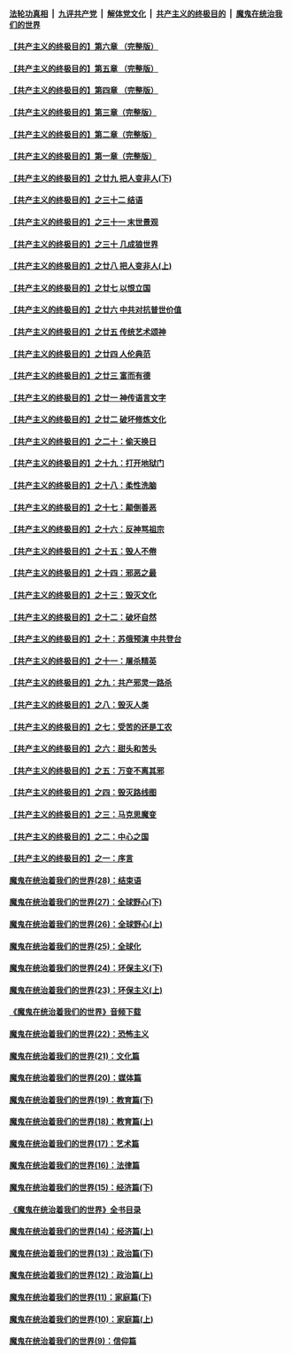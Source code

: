 

####  [法轮功真相](../../../../basic/blob/master/README.md?t=05072301) &nbsp;|&nbsp; [九评共产党](../../../../9ping.md/blob/master/README.md?t=05072301) &nbsp;|&nbsp; [解体党文化](../../../../jtdwh.md/blob/master/README.md?t=05072301)  &nbsp;|&nbsp; [共产主义的终极目的](../../../../gczydzjmd.md/blob/master/README.md?t=05072301) &nbsp;|&nbsp; [魔鬼在统治我们的世界](../../../../mgztzwmdsj.md/blob/master/README.md?t=05072301) 

#### [【共产主义的终极目的】第六章 （完整版）](../pages/nsc422/n11428913.md?t=05072301) 

#### [【共产主义的终极目的】第五章 （完整版）](../pages/nsc422/n11428912.md?t=05072301) 

#### [【共产主义的终极目的】第四章 （完整版）](../pages/nsc422/n11428907.md?t=05072301) 

#### [【共产主义的终极目的】第三章（完整版）](../pages/nsc422/n11428848.md?t=05072301) 

#### [【共产主义的终极目的】第二章（完整版）](../pages/nsc422/n11428831.md?t=05072301) 

#### [【共产主义的终极目的】第一章（完整版）](../pages/nsc422/n11417651.md?t=05072301) 

#### [【共产主义的终极目的】之廿九 把人变非人(下)](../pages/nsc422/n11344140.md?t=05072301) 

#### [【共产主义的终极目的】之三十二 结语](../pages/nsc422/n11360535.md?t=05072301) 

#### [【共产主义的终极目的】之三十一 末世景观](../pages/nsc422/n11351129.md?t=05072301) 

#### [【共产主义的终极目的】之三十 几成狼世界](../pages/nsc422/n11348280.md?t=05072301) 

#### [【共产主义的终极目的】之廿八 把人变非人(上)](../pages/nsc422/n11340492.md?t=05072301) 

#### [【共产主义的终极目的】之廿七 以恨立国](../pages/nsc422/n11336944.md?t=05072301) 

#### [【共产主义的终极目的】之廿六 中共对抗普世价值](../pages/nsc422/n11324785.md?t=05072301) 

#### [【共产主义的终极目的】之廿五 传统艺术颂神](../pages/nsc422/n11296396.md?t=05072301) 

#### [【共产主义的终极目的】之廿四 人伦典范](../pages/nsc422/n11296397.md?t=05072301) 

#### [【共产主义的终极目的】之廿三 富而有德](../pages/nsc422/n11283598.md?t=05072301) 

#### [【共产主义的终极目的】之廿一 神传语言文字](../pages/nsc422/n11263265.md?t=05072301) 

#### [【共产主义的终极目的】之廿二 破坏修炼文化](../pages/nsc422/n11245728.md?t=05072301) 

#### [【共产主义的终极目的】之二十：偷天换日](../pages/nsc422/n11238846.md?t=05072301) 

#### [【共产主义的终极目的】之十九：打开地狱门](../pages/nsc422/n11206376.md?t=05072301) 

#### [【共产主义的终极目的】之十八：柔性洗脑](../pages/nsc422/n11199994.md?t=05072301) 

#### [【共产主义的终极目的】之十七：颠倒善恶](../pages/nsc422/n11179782.md?t=05072301) 

#### [【共产主义的终极目的】之十六：反神骂祖宗](../pages/nsc422/n11166798.md?t=05072301) 

#### [【共产主义的终极目的】之十五：毁人不倦](../pages/nsc422/n11166792.md?t=05072301) 

#### [【共产主义的终极目的】之十四：邪恶之最](../pages/nsc422/n11150249.md?t=05072301) 

#### [【共产主义的终极目的】之十三：毁灭文化](../pages/nsc422/n11135227.md?t=05072301) 

#### [【共产主义的终极目的】之十二：破坏自然](../pages/nsc422/n11135214.md?t=05072301) 

#### [【共产主义的终极目的】之十：苏俄预演 中共登台](../pages/nsc422/n11118424.md?t=05072301) 

#### [【共产主义的终极目的】之十一：屠杀精英](../pages/nsc422/n11118442.md?t=05072301) 

#### [【共产主义的终极目的】之九：共产邪灵一路杀](../pages/nsc422/n11114139.md?t=05072301) 

#### [【共产主义的终极目的】之八：毁灭人类](../pages/nsc422/n11108503.md?t=05072301) 

#### [【共产主义的终极目的】之七：受苦的还是工农](../pages/nsc422/n11101809.md?t=05072301) 

#### [【共产主义的终极目的】之六：甜头和苦头](../pages/nsc422/n11096971.md?t=05072301) 

#### [【共产主义的终极目的】之五：万变不离其邪](../pages/nsc422/n11091285.md?t=05072301) 

#### [【共产主义的终极目的】之四：毁灭路线图](../pages/nsc422/n11086284.md?t=05072301) 

#### [【共产主义的终极目的】之三：马克思魔变](../pages/nsc422/n11061941.md?t=05072301) 

#### [【共产主义的终极目的】之二：中心之国](../pages/nsc422/n11047728.md?t=05072301) 

#### [【共产主义的终极目的】之一：序言](../pages/nsc422/n11086077.md?t=05072301) 

#### [魔鬼在统治着我们的世界(28)：结束语](../pages/nsc422/n10936246.md?t=05072301) 

#### [魔鬼在统治着我们的世界(27)：全球野心(下)](../pages/nsc422/n10928319.md?t=05072301) 

#### [魔鬼在统治着我们的世界(26)：全球野心(上)](../pages/nsc422/n10900318.md?t=05072301) 

#### [魔鬼在统治着我们的世界(25)：全球化](../pages/nsc422/n10788205.md?t=05072301) 

#### [魔鬼在统治着我们的世界(24)：环保主义(下)](../pages/nsc422/n10695307.md?t=05072301) 

#### [魔鬼在统治着我们的世界(23)：环保主义(上)](../pages/nsc422/n10688613.md?t=05072301) 

#### [《魔鬼在统治着我们的世界》音频下载](../pages/nsc422/n10635553.md?t=05072301) 

#### [魔鬼在统治着我们的世界(22)：恐怖主义](../pages/nsc422/n10614727.md?t=05072301) 

#### [魔鬼在统治着我们的世界(21)：文化篇](../pages/nsc422/n10597706.md?t=05072301) 

#### [魔鬼在统治着我们的世界(20)：媒体篇](../pages/nsc422/n10586579.md?t=05072301) 

#### [魔鬼在统治着我们的世界(19)：教育篇(下)](../pages/nsc422/n10564808.md?t=05072301) 

#### [魔鬼在统治着我们的世界(18)：教育篇(上)](../pages/nsc422/n10526970.md?t=05072301) 

#### [魔鬼在统治着我们的世界(17)：艺术篇](../pages/nsc422/n10499093.md?t=05072301) 

#### [魔鬼在统治着我们的世界(16)：法律篇](../pages/nsc422/n10485969.md?t=05072301) 

#### [魔鬼在统治着我们的世界(15)：经济篇(下)](../pages/nsc422/n10469975.md?t=05072301) 

#### [《魔鬼在统治着我们的世界》全书目录](../pages/nsc422/n10464261.md?t=05072301) 

#### [魔鬼在统治着我们的世界(14)：经济篇(上)](../pages/nsc422/n10457370.md?t=05072301) 

#### [魔鬼在统治着我们的世界(13)：政治篇(下)](../pages/nsc422/n10448270.md?t=05072301) 

#### [魔鬼在统治着我们的世界(12)：政治篇(上)](../pages/nsc422/n10444576.md?t=05072301) 

#### [魔鬼在统治着我们的世界(11)：家庭篇(下)](../pages/nsc422/n10440961.md?t=05072301) 

#### [魔鬼在统治着我们的世界(10)：家庭篇(上)](../pages/nsc422/n10435448.md?t=05072301) 

#### [魔鬼在统治着我们的世界(9)：信仰篇](../pages/nsc422/n10432159.md?t=05072301) 

